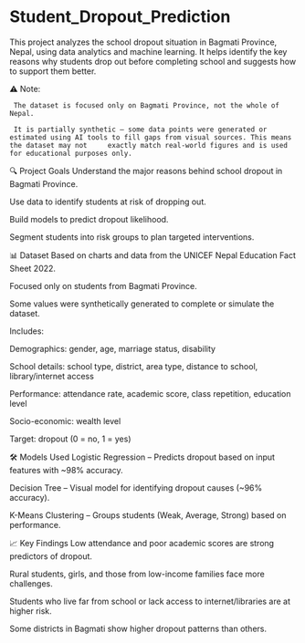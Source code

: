 # Student_Dropout_Prediction

This project analyzes the school dropout situation in Bagmati Province, Nepal, using data analytics and machine learning. It helps identify the key reasons why students drop out before completing school and suggests how to support them better.

⚠️ Note:

     The dataset is focused only on Bagmati Province, not the whole of Nepal.

     It is partially synthetic — some data points were generated or estimated using AI tools to fill gaps from visual sources. This means the dataset may not     exactly match real-world figures and is used for educational purposes only.

🔍 Project Goals
Understand the major reasons behind school dropout in Bagmati Province.

Use data to identify students at risk of dropping out.

Build models to predict dropout likelihood.

Segment students into risk groups to plan targeted interventions.

📊 Dataset
Based on charts and data from the UNICEF Nepal Education Fact Sheet 2022.

Focused only on students from Bagmati Province.

Some values were synthetically generated to complete or simulate the dataset.

Includes:

Demographics: gender, age, marriage status, disability

School details: school type, district, area type, distance to school, library/internet access

Performance: attendance rate, academic score, class repetition, education level

Socio-economic: wealth level

Target: dropout (0 = no, 1 = yes)

🛠️ Models Used
Logistic Regression – Predicts dropout based on input features with ~98% accuracy.

Decision Tree – Visual model for identifying dropout causes (~96% accuracy).

K-Means Clustering – Groups students (Weak, Average, Strong) based on performance.

📈 Key Findings
Low attendance and poor academic scores are strong predictors of dropout.

Rural students, girls, and those from low-income families face more challenges.

Students who live far from school or lack access to internet/libraries are at higher risk.

Some districts in Bagmati show higher dropout patterns than others.
